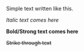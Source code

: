 Simple text written like this.

_Italic text comes here_

**Bold/Strong text comes here**

~~Strike through text~~